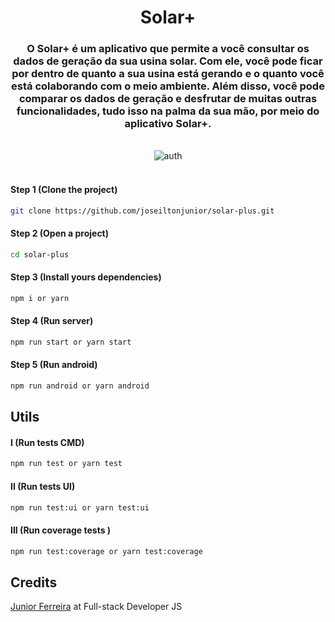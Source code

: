<h1 align="center">Solar+</h1>

<h3 align="center">O Solar+ é um aplicativo que permite a você consultar os dados de geração da sua usina solar. Com ele, você pode ficar por dentro de quanto a sua usina está gerando e o quanto você está colaborando com o meio ambiente. Além disso, você pode comparar os dados de geração e desfrutar de muitas outras funcionalidades, tudo isso na palma da sua mão, por meio do aplicativo Solar+.</h3>
<br/>


<div align="center">
  <img src="https://i.ibb.co/grXQG1g/C-pia-de-C-pia-de-C-pia-de-Tela-produto-1.png" alt="auth" border="0">  
</div>

<br/>

#### Step 1 (Clone the project)
```sh
git clone https://github.com/joseiltonjunior/solar-plus.git
```
#### Step 2 (Open a project)
```sh
cd solar-plus
```
#### Step 3 (Install yours dependencies)
```sh
npm i or yarn 
```
#### Step 4 (Run server)
```sh
npm run start or yarn start
```
#### Step 5 (Run android) 
```sh
npm run android or yarn android
```

## Utils

#### I (Run tests CMD) 
```sh
npm run test or yarn test
```

#### II (Run tests UI) 
```sh
npm run test:ui or yarn test:ui
```

#### III (Run coverage tests ) 
```sh
npm run test:coverage or yarn test:coverage
```

## Credits

<a href="https://ferreirajr.tech/" target="_blank">Junior Ferreira</a> at Full-stack Developer JS

